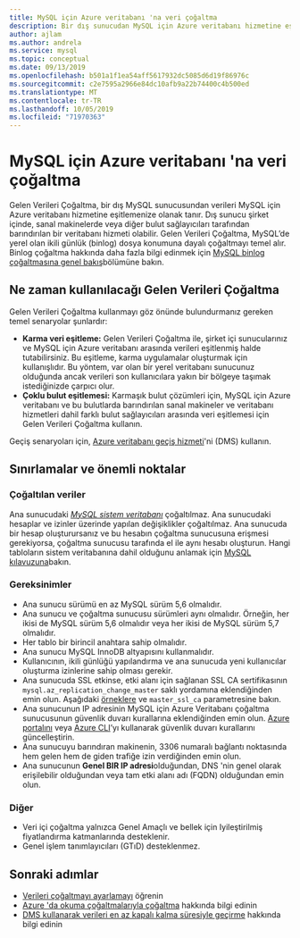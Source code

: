 ```yaml
---
title: MySQL için Azure veritabanı 'na veri çoğaltma
description: Bir dış sunucudan MySQL için Azure veritabanı hizmetine eşitleme yapmak üzere verileri çoğaltma ile ilgili bilgi edinin.
author: ajlam
ms.author: andrela
ms.service: mysql
ms.topic: conceptual
ms.date: 09/13/2019
ms.openlocfilehash: b501a1f1ea54aff5617932dc5085d6d19f86976c
ms.sourcegitcommit: c2e7595a2966e84dc10afb9a22b74400c4b500ed
ms.translationtype: MT
ms.contentlocale: tr-TR
ms.lasthandoff: 10/05/2019
ms.locfileid: "71970363"
---
```

# <a name="replicate-data-into-azure-database-for-mysql"></a>MySQL için Azure veritabanı 'na veri çoğaltma

Gelen Verileri Çoğaltma, bir dış MySQL sunucusundan verileri MySQL için Azure veritabanı hizmetine eşitlemenize olanak tanır. Dış sunucu şirket içinde, sanal makinelerde veya diğer bulut sağlayıcıları tarafından barındırılan bir veritabanı hizmeti olabilir. Gelen Verileri Çoğaltma, MySQL’de yerel olan ikili günlük (binlog) dosya konumuna dayalı çoğaltmayı temel alır. Binlog çoğaltma hakkında daha fazla bilgi edinmek için [MySQL binlog çoğaltmasına genel bakış](https://dev.mysql.com/doc/refman/5.7/en/binlog-replication-configuration-overview.html)bölümüne bakın. 

## <a name="when-to-use-data-in-replication"></a>Ne zaman kullanılacağı Gelen Verileri Çoğaltma
Gelen Verileri Çoğaltma kullanmayı göz önünde bulundurmanız gereken temel senaryolar şunlardır:

- **Karma veri eşitleme:** Gelen Verileri Çoğaltma ile, şirket içi sunucularınız ve MySQL için Azure veritabanı arasında verileri eşitlenmiş halde tutabilirsiniz. Bu eşitleme, karma uygulamalar oluşturmak için kullanışlıdır. Bu yöntem, var olan bir yerel veritabanı sunucunuz olduğunda ancak verileri son kullanıcılara yakın bir bölgeye taşımak istediğinizde çarpıcı olur.
- **Çoklu bulut eşitlemesi:** Karmaşık bulut çözümleri için, MySQL için Azure veritabanı ve bu bulutlarda barındırılan sanal makineler ve veritabanı hizmetleri dahil farklı bulut sağlayıcıları arasında veri eşitlemesi için Gelen Verileri Çoğaltma kullanın.
 
Geçiş senaryoları için, [Azure veritabanı geçiş hizmeti](https://azure.microsoft.com/services/database-migration/)'ni (DMS) kullanın.

## <a name="limitations-and-considerations"></a>Sınırlamalar ve önemli noktalar

### <a name="data-not-replicated"></a>Çoğaltılan veriler
Ana sunucudaki [*MySQL sistem veritabanı*](https://dev.mysql.com/doc/refman/5.7/en/system-database.html) çoğaltılmaz. Ana sunucudaki hesaplar ve izinler üzerinde yapılan değişiklikler çoğaltılmaz. Ana sunucuda bir hesap oluşturursanız ve bu hesabın çoğaltma sunucusuna erişmesi gerekiyorsa, çoğaltma sunucusu tarafında el ile aynı hesabı oluşturun. Hangi tabloların sistem veritabanına dahil olduğunu anlamak için [MySQL kılavuzuna](https://dev.mysql.com/doc/refman/5.7/en/system-database.html)bakın.

### <a name="requirements"></a>Gereksinimler
- Ana sunucu sürümü en az MySQL sürüm 5,6 olmalıdır. 
- Ana sunucu ve çoğaltma sunucusu sürümleri aynı olmalıdır. Örneğin, her ikisi de MySQL sürüm 5,6 olmalıdır veya her ikisi de MySQL sürüm 5,7 olmalıdır.
- Her tablo bir birincil anahtara sahip olmalıdır.
- Ana sunucu MySQL InnoDB altyapısını kullanmalıdır.
- Kullanıcının, ikili günlüğü yapılandırma ve ana sunucuda yeni kullanıcılar oluşturma izinlerine sahip olması gerekir.
- Ana sunucuda SSL etkinse, etki alanı için sağlanan SSL CA sertifikasının `mysql.az_replication_change_master` saklı yordamına eklendiğinden emin olun. Aşağıdaki [örneklere](https://docs.microsoft.com/azure/mysql/howto-data-in-replication#link-master-and-replica-servers-to-start-data-in-replication) ve `master_ssl_ca` parametresine bakın.
- Ana sunucunun IP adresinin MySQL için Azure Veritabanı çoğaltma sunucusunun güvenlik duvarı kurallarına eklendiğinden emin olun. [Azure portalını](https://docs.microsoft.com/azure/mysql/howto-manage-firewall-using-portal) veya [Azure CLI](https://docs.microsoft.com/azure/mysql/howto-manage-firewall-using-cli)’yı kullanarak güvenlik duvarı kurallarını güncelleştirin.
- Ana sunucuyu barındıran makinenin, 3306 numaralı bağlantı noktasında hem gelen hem de giden trafiğe izin verdiğinden emin olun.
- Ana sunucunun **Genel BIR IP adresi**olduğundan, DNS 'nin genel olarak erişilebilir olduğundan veya tam etki alanı adı (FQDN) olduğundan emin olun.

### <a name="other"></a>Diğer
- Veri içi çoğaltma yalnızca Genel Amaçlı ve bellek için Iyileştirilmiş fiyatlandırma katmanlarında desteklenir.
- Genel işlem tanımlayıcıları (GTıD) desteklenmez.

## <a name="next-steps"></a>Sonraki adımlar
- [Verileri çoğaltmayı ayarlamayı](howto-data-in-replication.md) öğrenin
- [Azure 'da okuma çoğaltmalarıyla çoğaltma](concepts-read-replicas.md) hakkında bilgi edinin
- [DMS kullanarak verileri en az kapalı kalma süresiyle geçirme](howto-migrate-online.md) hakkında bilgi edinin